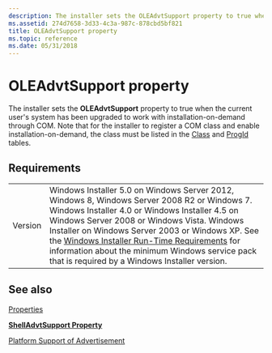 ```yaml
---
description: The installer sets the OLEAdvtSupport property to true when the current user's system has been upgraded to work with installation-on-demand through COM.
ms.assetid: 274d7658-3d33-4c3a-987c-878cbd5bf821
title: OLEAdvtSupport property
ms.topic: reference
ms.date: 05/31/2018
---
```


# OLEAdvtSupport property

The installer sets the **OLEAdvtSupport** property to true when the current user's system has been upgraded to work with installation-on-demand through COM. Note that for the installer to register a COM class and enable installation-on-demand, the class must be listed in the [Class](class-table.md) and [ProgId](progid-table.md) tables.

## Requirements



|                    |                                                                                                                                                                                                                                                                                                                                                                                                                                                  |
|--------------------|--------------------------------------------------------------------------------------------------------------------------------------------------------------------------------------------------------------------------------------------------------------------------------------------------------------------------------------------------------------------------------------------------------------------------------------------------|
| Version<br/> | Windows Installer 5.0 on Windows Server 2012, Windows 8, Windows Server 2008 R2 or Windows 7. Windows Installer 4.0 or Windows Installer 4.5 on Windows Server 2008 or Windows Vista. Windows Installer on Windows Server 2003 or Windows XP. See the [Windows Installer Run-Time Requirements](windows-installer-portal.md) for information about the minimum Windows service pack that is required by a Windows Installer version.<br/> |



## See also

<dl> <dt>

[Properties](properties.md)
</dt> <dt>

[**ShellAdvtSupport Property**](shelladvtsupport.md)
</dt> <dt>

[Platform Support of Advertisement](platform-support-of-advertisement.md)
</dt> </dl>

 

 




